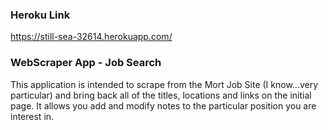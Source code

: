### Heroku Link
https://still-sea-32614.herokuapp.com/

### WebScraper App - Job Search
This application is intended to scrape from the Mort Job Site (I know...very particular) and bring back all of the titles, locations and links on the initial page. It allows you add and modify notes to the particular position  you are interest in.